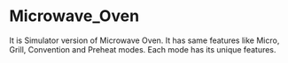 # Microwave_Oven
It is Simulator version of Microwave Oven.
It has same features like Micro, Grill, Convention and Preheat modes.
Each mode has its unique features.
